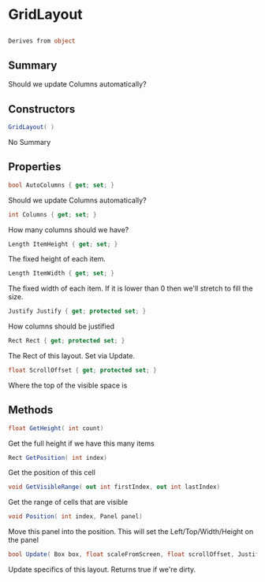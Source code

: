# GridLayout

## 
```c#
Derives from object
```

## Summary

Should we update Columns automatically?
## Constructors

```c#
GridLayout( ) 
```
No Summary
## Properties

```c#
bool AutoColumns { get; set; } 
```
Should we update Columns automatically?
```c#
int Columns { get; set; } 
```
How many columns should we have?
```c#
Length ItemHeight { get; set; } 
```
The fixed height of each item.
```c#
Length ItemWidth { get; set; } 
```
The fixed width of each item. If it is lower than 0 then we'll stretch to fill the size.
```c#
Justify Justify { get; protected set; } 
```
How columns should be justified
```c#
Rect Rect { get; protected set; } 
```
The Rect of this layout. Set via Update.
```c#
float ScrollOffset { get; protected set; } 
```
Where the top of the visible space is
## Methods

```c#
float GetHeight( int count) 
```
Get the full height if we have this many items
```c#
Rect GetPosition( int index) 
```
Get the position of this cell
```c#
void GetVisibleRange( out int firstIndex, out int lastIndex) 
```
Get the range of cells that are visible
```c#
void Position( int index, Panel panel) 
```
Move this panel into the position. This will set the Left/Top/Width/Height on the panel
```c#
bool Update( Box box, float scaleFromScreen, float scrollOffset, Justify justify) 
```
Update specifics of this layout. Returns true if we're dirty.

